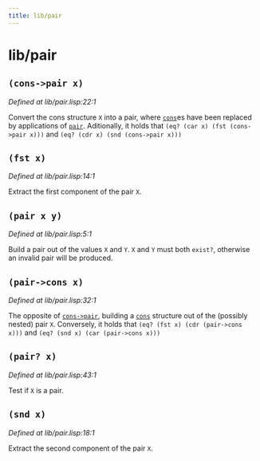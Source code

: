 ```yaml
---
title: lib/pair
---
```

# lib/pair
## `(cons->pair x)`
*Defined at lib/pair.lisp:22:1*

Convert the cons structure `X` into a pair, where [`cons`](lib.base.md#cons-x-xs)es have been replaced
by applications of [`pair`](lib.pair.md#pair-x-y). Aditionally, it holds that
  `(eq? (car x) (fst (cons->pair x)))`
and
  `(eq? (cdr x) (snd (cons->pair x)))`

## `(fst x)`
*Defined at lib/pair.lisp:14:1*

Extract the first component of the pair `X`.

## `(pair x y)`
*Defined at lib/pair.lisp:5:1*

Build a pair out of the values `X` and `Y`. `X` and `Y` must both `exist?`,
otherwise an invalid pair will be produced.

## `(pair->cons x)`
*Defined at lib/pair.lisp:32:1*

The opposite of [`cons->pair`](lib.pair.md#cons-pair-x), building a [`cons`](lib.base.md#cons-x-xs) structure out of the
(possibly nested) pair `X`. Conversely, it holds that
  `(eq? (fst x) (cdr (pair->cons x)))`
and
  `(eq? (snd x) (car (pair->cons x)))`

## `(pair? x)`
*Defined at lib/pair.lisp:43:1*

Test if `X` is a pair.

## `(snd x)`
*Defined at lib/pair.lisp:18:1*

Extract the second component of the pair `X`.

